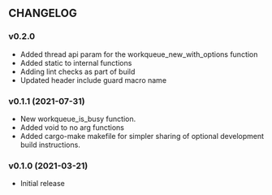 ## CHANGELOG

### v0.2.0

* Added thread api param for the workqueue_new_with_options function
* Added static to internal functions
* Adding lint checks as part of build
* Updated header include guard macro name

### v0.1.1 (2021-07-31)

* New workqueue_is_busy function.
* Added void to no arg functions
* Added cargo-make makefile for simpler sharing of optional development build instructions.

### v0.1.0 (2021-03-21)

* Initial release
